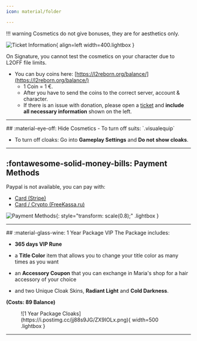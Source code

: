 ```yaml
---
icon: material/folder

---
```


!!! warning
    Cosmetics do not give bonuses, they are for aesthetics only.

![Ticket Information](https://i.postimg.cc/zD4yBbVx/support-reborn.png){ align=left width=400.lightbox }

On Signature, you cannot test the cosmetics on your character due to L2OFF file limits.

- You can buy coins here: [https://l2reborn.org/balance/](https://l2reborn.org/balance/)
    - 1 Coin = 1 €.
  - After you have to send the coins to the correct server, account & character.
  - If there is an issue with donation, please open a [ticket](https://l2reborn.org/support/) and **include all necessary information** shown on the left.
<hr>
## :material-eye-off: Hide Cosmetics
- To turn off suits: `.visualequip`

- To turn off cloaks: Go into **Gameplay Settings** and **Do not show cloaks**.
<hr>

## :fontawesome-solid-money-bills: Payment Methods
Paypal is not available, you can pay with:

- [Card (Stripe)](https://stripe.com/)
- [Card / Crypto (FreeKassa.ru)](https://freekassa.ru/)

![Payment Methods](https://i.postimg.cc/DfQ2BPVt/payment-methods.png){: style="transform: scale(0.8);" .lightbox }
<hr>
## :material-glass-wine: 1 Year Package VIP
The Package includes:

- **365 days VIP Rune**

- a **Title Color** item that allows you to change your title color as many times as you want

- an **Accessory Coupon** that you can exchange in Maria's shop for a hair accessory of your choice

- and two Unique Cloak Skins, **Radiant Light** and **Cold Darkness**.

**(Costs: 89 Balance)**

<figure markdown="1">
![1 Year Package Cloaks](https://i.postimg.cc/jj88s9JG/ZX9IOLx.png){ width=500 .lightbox }
</figure>

<hr>